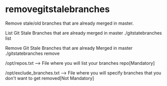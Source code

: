 # removegitstalebranches
Remove stale/old branches that are already merged in master.


List Git Stale Branches that are already merged in master
./gitstatebranches list

Remove Git Stale Branches that are already Merged in master
./gitstatebranches remove

/opt/repos.txt --> File where you will list your branches repo[Mandatory]

/opt/exclude_branches.txt --> File where you will specify branches that you don't want to get removed[Not Mandatory]
